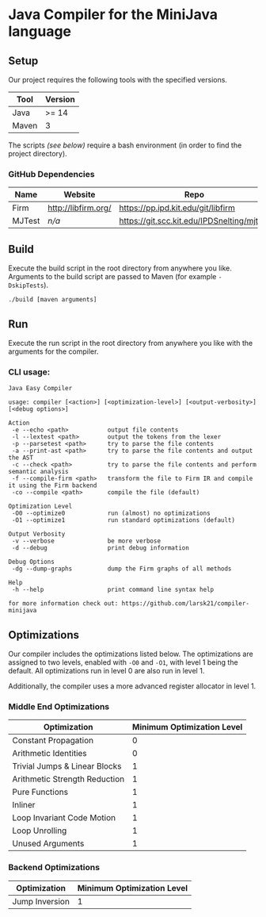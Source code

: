 # Java Compiler for the MiniJava language

## Setup

Our project requires the following tools with the specified versions.

| Tool  | Version |
|-------|---------|
| Java  | >= 14   |
| Maven | 3       |

The scripts *(see below)* require a bash environment (in order to find the project directory).

### GitHub Dependencies

| Name   | Website             | Repo                                       |
|--------|---------------------|--------------------------------------------|
| Firm   | http://libfirm.org/ | https://pp.ipd.kit.edu/git/libfirm         |
| MJTest | *n/a*               | https://git.scc.kit.edu/IPDSnelting/mjtest |

## Build

Execute the build script in the root directory from anywhere you like.
Arguments to the build script are passed to Maven (for example `-DskipTests`).

`./build [maven arguments]`

## Run

Execute the run script in the root directory from anywhere you like with the arguments for the compiler.

### CLI usage:
```
Java Easy Compiler

usage: compiler [<action>] [<optimization-level>] [<output-verbosity>] [<debug options>]

Action
 -e --echo <path>           output file contents
 -l --lextest <path>        output the tokens from the lexer
 -p --parsetest <path>      try to parse the file contents
 -a --print-ast <path>      try to parse the file contents and output the AST
 -c --check <path>          try to parse the file contents and perform semantic analysis
 -f --compile-firm <path>   transform the file to Firm IR and compile it using the Firm backend
 -co --compile <path>       compile the file (default)

Optimization Level
 -O0 --optimize0            run (almost) no optimizations
 -O1 --optimize1            run standard optimizations (default)

Output Verbosity
 -v --verbose               be more verbose
 -d --debug                 print debug information

Debug Options
 -dg --dump-graphs          dump the Firm graphs of all methods

Help
 -h --help                  print command line syntax help

for more information check out: https://github.com/larsk21/compiler-minijava
```

## Optimizations

Our compiler includes the optimizations listed below.
The optimizations are assigned to two levels, enabled with `-O0` and `-O1`, with level 1 being the default.
All optimizations run in level 0 are also run in level 1.

Additionally, the compiler uses a more advanced register allocator in level 1.

### Middle End Optimizations

| Optimization                  | Minimum Optimization Level |
|-------------------------------|----------------------------|
| Constant Propagation          | 0                          |
| Arithmetic Identities         | 0                          |
| Trivial Jumps & Linear Blocks | 1                          |
| Arithmetic Strength Reduction | 1                          |
| Pure Functions                | 1                          |
| Inliner                       | 1                          |
| Loop Invariant Code Motion    | 1                          |
| Loop Unrolling                | 1                          |
| Unused Arguments              | 1                          |

### Backend Optimizations

| Optimization   | Minimum Optimization Level |
|----------------|----------------------------|
| Jump Inversion | 1                          |
